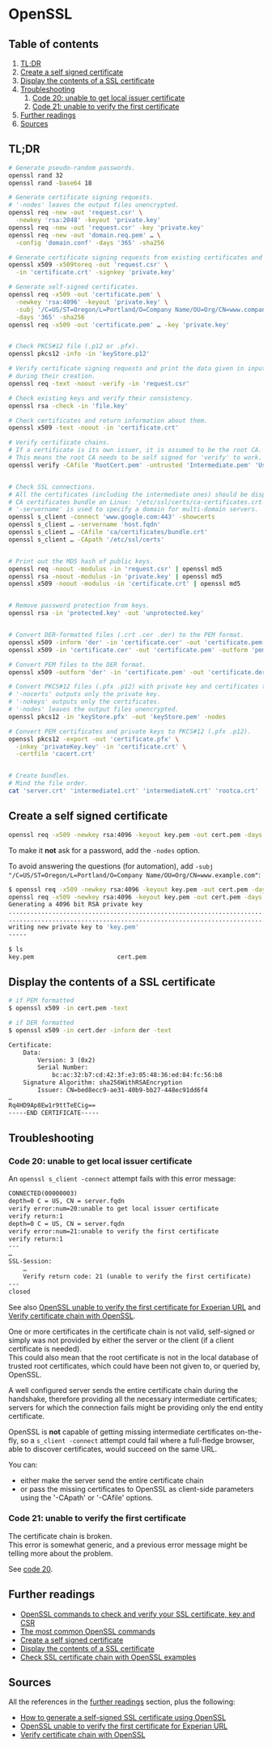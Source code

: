 # OpenSSL

## Table of contents <!-- omit in toc -->

1. [TL;DR](#tldr)
1. [Create a self signed certificate](#create-a-self-signed-certificate)
1. [Display the contents of a SSL certificate](#display-the-contents-of-a-ssl-certificate)
1. [Troubleshooting](#troubleshooting)
   1. [Code 20: unable to get local issuer certificate](#code-20-unable-to-get-local-issuer-certificate)
   1. [Code 21: unable to verify the first certificate](#code-21-unable-to-verify-the-first-certificate)
1. [Further readings](#further-readings)
1. [Sources](#sources)

## TL;DR

```sh
# Generate pseudo-random passwords.
openssl rand 32
openssl rand -base64 18

# Generate certificate signing requests.
# '-nodes' leaves the output files unencrypted.
openssl req -new -out 'request.csr' \
  -newkey 'rsa:2048' -keyout 'private.key'
openssl req -new -out 'request.csr' -key 'private.key'
openssl req -new -out 'domain.req.pem' … \
  -config 'domain.conf' -days '365' -sha256

# Generate certificate signing requests from existing certificates and keys.
openssl x509 -x509toreq -out 'request.csr' \
  -in 'certificate.crt' -signkey 'private.key'

# Generate self-signed certificates.
openssl req -x509 -out 'certificate.pem' \
  -newkey 'rsa:4096' -keyout 'private.key' \
  -subj '/C=US/ST=Oregon/L=Portland/O=Company Name/OU=Org/CN=www.company.com' \
  -days '365' -sha256
openssl req -x509 -out 'certificate.pem' … -key 'private.key'


# Check PKCS#12 file (.p12 or .pfx).
openssl pkcs12 -info -in 'keyStore.p12'

# Verify certificate signing requests and print the data given in input
# during their creation.
openssl req -text -noout -verify -in 'request.csr'

# Check existing keys and verify their consistency.
openssl rsa -check -in 'file.key'

# Check certificates and return information about them.
openssl x509 -text -noout -in 'certificate.crt'

# Verify certificate chains.
# If a certificate is its own issuer, it is assumed to be the root CA.
# This means the root CA needs to be self signed for 'verify' to work.
openssl verify -CAfile 'RootCert.pem' -untrusted 'Intermediate.pem' 'UserCert.pem'


# Check SSL connections.
# All the certificates (including the intermediate ones) should be displayed.
# CA certificates bundle on Linux: '/etc/ssl/certs/ca-certificates.crt'.
# '-servername' is used to specify a domain for multi-domain servers.
openssl s_client -connect 'www.google.com:443' -showcerts
openssl s_client … -servername 'host.fqdn'
openssl s_client … -CAfile 'ca/certificates/bundle.crt'
openssl s_client … -CApath '/etc/ssl/certs'


# Print out the MD5 hash of public keys.
openssl req -noout -modulus -in 'request.csr' | openssl md5
openssl rsa -noout -modulus -in 'private.key' | openssl md5
openssl x509 -noout -modulus -in 'certificate.crt' | openssl md5


# Remove password protection from keys.
openssl rsa -in 'protected.key' -out 'unprotected.key'


# Convert DER-formatted files (.crt .cer .der) to the PEM format.
openssl x509 -inform 'der' -in 'certificate.cer' -out 'certificate.pem'
openssl x509 -in 'certificate.cer' -out 'certificate.pem' -outform 'pem'

# Convert PEM files to the DER format.
openssl x509 -outform 'der' -in 'certificate.pem' -out 'certificate.der'

# Convert PKCS#12 files (.pfx .p12) with private key and certificates to PEM.
# '-nocerts' outputs only the private key.
# '-nokeys' outputs only the certificates.
# '-nodes' leaves the output files unencrypted.
openssl pkcs12 -in 'keyStore.pfx' -out 'keyStore.pem' -nodes

# Convert PEM certificates and private keys to PKCS#12 (.pfx .p12).
openssl pkcs12 -export -out 'certificate.pfx' \
  -inkey 'privateKey.key' -in 'certificate.crt' \
  -certfile 'cacert.crt'


# Create bundles.
# Mind the file order.
cat 'server.crt' 'intermediate1.crt' 'intermediateN.crt' 'rootca.crt'
```

## Create a self signed certificate

```sh
openssl req -x509 -newkey rsa:4096 -keyout key.pem -out cert.pem -days 365
```

To make it **not** ask for a password, add the `-nodes` option.

To avoid answering the questions (for automation), add `-subj "/C=US/ST=Oregon/L=Portland/O=Company Name/OU=Org/CN=www.example.com"`:

```sh
$ openssl req -x509 -newkey rsa:4096 -keyout key.pem -out cert.pem -days 365 -nodes -subj "/C=NL/ST=Nederlands/L=Amsterdam/O=Mek Net/OU=Org/CN=mek.info"
openssl req -x509 -newkey rsa:4096 -keyout key.pem -out cert.pem -days 365 -nodes -subj "/C=NL/ST=Nederlands/L=Amsterdam/O=Mek Net/OU=Org/CN=mek.info"
Generating a 4096 bit RSA private key
..............................................................................................................................................................................................................................++
...........................................................................................................................................................................++
writing new private key to 'key.pem'
-----

$ ls
key.pem                       cert.pem
```

## Display the contents of a SSL certificate

```sh
# if PEM formatted
$ openssl x509 -in cert.pem -text

# if DER formatted
$ openssl x509 -in cert.der -inform der -text
```

```txt
Certificate:
    Data:
        Version: 3 (0x2)
        Serial Number:
            bc:ac:32:b7:cd:42:3f:e3:05:48:36:ed:84:fc:56:b8
    Signature Algorithm: sha256WithRSAEncryption
        Issuer: CN=bed8ecc9-ae31-40b9-bb27-448ec91dd6f4
…
Rq4HD9Ap8Ew1r9ttTeECig==
-----END CERTIFICATE-----
```

## Troubleshooting

### Code 20: unable to get local issuer certificate

An `openssl s_client -connect` attempt fails with this error message:

```txt
CONNECTED(00000003)
depth=0 C = US, CN = server.fqdn
verify error:num=20:unable to get local issuer certificate
verify return:1
depth=0 C = US, CN = server.fqdn
verify error:num=21:unable to verify the first certificate
verify return:1
---
…
SSL-Session:
    …
    Verify return code: 21 (unable to verify the first certificate)
---
closed
```

See also [OpenSSL unable to verify the first certificate for Experian URL] and [Verify certificate chain with OpenSSL].

One or more certificates in the certificate chain is not valid, self-signed or simply was not provided by either the server or the client (if a client certificate is needed).<br />
This could also mean that the root certificate is not in the local database of trusted root certificates, which could have been not given to, or queried by, OpenSSL.

A well configured server sends the entire certificate chain during the handshake, therefore providing all the necessary intermediate certificates; servers for which the connection fails might be providing only the end entity certificate.

OpenSSL is **not** capable of getting missing intermediate certificates on-the-fly, so a `s_client -connect` attempt could fail where a full-fledge browser, able to discover certificates, would succeed on the same URL.

You can:

- either make the server send the entire certificate chain
- or pass the missing certificates to OpenSSL as client-side parameters using the '-CApath' or '-CAfile' options.

### Code 21: unable to verify the first certificate

The certificate chain is broken.<br />
This error is somewhat generic, and a previous error message might be telling more about the problem.

See [code 20](#code-20-unable-to-get-local-issuer-certificate).

## Further readings

- [OpenSSL commands to check and verify your SSL certificate, key and CSR]
- [The most common OpenSSL commands]
- [Create a self signed certificate]
- [Display the contents of a SSL certificate]
- [Check SSL certificate chain with OpenSSL examples]

## Sources

All the references in the [further readings] section, plus the following:

- [How to generate a self-signed SSL certificate using OpenSSL]
- [OpenSSL unable to verify the first certificate for Experian URL]
- [Verify certificate chain with OpenSSL]

<!--
  References
  -->

<!-- In-article sections -->
[further readings]: #further-readings

<!-- Others -->
[check ssl certificate chain with openssl examples]: https://www.howtouselinux.com/post/certificate-chain
[create a self signed certificate]: https://stackoverflow.com/questions/10175812/how-to-create-a-self-signed-certificate-with-openssl#10176685
[display the contents of a ssl certificate]: https://support.qacafe.com/knowledge-base/how-do-i-display-the-contents-of-a-ssl-certificate/
[how to generate a self-signed ssl certificate using openssl]: https://stackoverflow.com/questions/10175812/how-to-generate-a-self-signed-ssl-certificate-using-openssl#10176685
[openssl commands to check and verify your ssl certificate, key and csr]: https://www.ibm.com/support/pages/openssl-commands-check-and-verify-your-ssl-certificate-key-and-csr
[openssl unable to verify the first certificate for experian url]: https://stackoverflow.com/questions/7587851/openssl-unable-to-verify-the-first-certificate-for-experian-url
[the most common openssl commands]: https://www.sslshopper.com/article-most-common-openssl-commands.html
[verify certificate chain with openssl]: https://www.itsfullofstars.de/2016/02/verify-certificate-chain-with-openssl/
